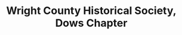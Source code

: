 ---
layout: repo
title: "Wright County Historical Society, Dows Chapter"
id: 11887
permalink: repos/11887/
---
